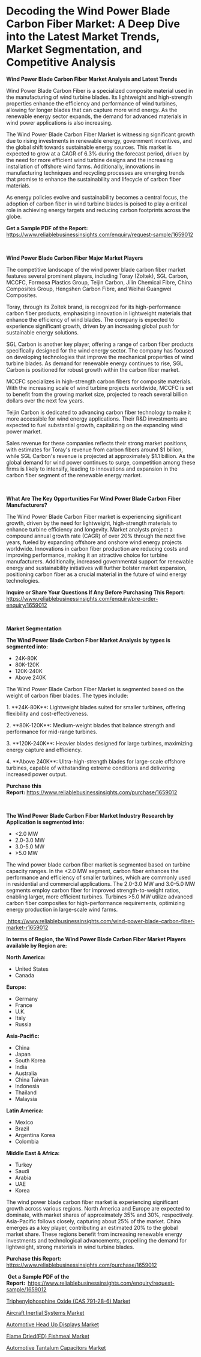 <p><h1>Decoding the Wind Power Blade Carbon Fiber Market: A Deep Dive into the Latest Market Trends, Market Segmentation, and Competitive Analysis</h1></p><p><strong>Wind Power Blade Carbon Fiber Market Analysis and Latest Trends</strong></p>
<p><p>Wind Power Blade Carbon Fiber is a specialized composite material used in the manufacturing of wind turbine blades. Its lightweight and high-strength properties enhance the efficiency and performance of wind turbines, allowing for longer blades that can capture more wind energy. As the renewable energy sector expands, the demand for advanced materials in wind power applications is also increasing.</p><p>The Wind Power Blade Carbon Fiber Market is witnessing significant growth due to rising investments in renewable energy, government incentives, and the global shift towards sustainable energy sources. This market is expected to grow at a CAGR of 6.3% during the forecast period, driven by the need for more efficient wind turbine designs and the increasing installation of offshore wind farms. Additionally, innovations in manufacturing techniques and recycling processes are emerging trends that promise to enhance the sustainability and lifecycle of carbon fiber materials. </p><p>As energy policies evolve and sustainability becomes a central focus, the adoption of carbon fiber in wind turbine blades is poised to play a critical role in achieving energy targets and reducing carbon footprints across the globe.</p></p>
<p><strong>Get a Sample PDF of the Report:&nbsp;</strong> <a href="https://www.reliablebusinessinsights.com/enquiry/request-sample/1659012?utm_campaign=1113&utm_medium=2&utm_source=Github&utm_content=ia&utm_term=12102024&utm_id=wind-power-blade-carbon-fiber">https://www.reliablebusinessinsights.com/enquiry/request-sample/1659012</a></p>
<p>&nbsp;</p>
<p><strong>Wind Power Blade Carbon Fiber Major Market Players</strong></p>
<p><p>The competitive landscape of the wind power blade carbon fiber market features several prominent players, including Toray (Zoltek), SGL Carbon, MCCFC, Formosa Plastics Group, Teijin Carbon, Jilin Chemical Fibre, China Composites Group, Hengshen Carbon Fibre, and Weihai Guangwei Composites. </p><p>Toray, through its Zoltek brand, is recognized for its high-performance carbon fiber products, emphasizing innovation in lightweight materials that enhance the efficiency of wind blades. The company is expected to experience significant growth, driven by an increasing global push for sustainable energy solutions.</p><p>SGL Carbon is another key player, offering a range of carbon fiber products specifically designed for the wind energy sector. The company has focused on developing technologies that improve the mechanical properties of wind turbine blades. As demand for renewable energy continues to rise, SGL Carbon is positioned for robust growth within the carbon fiber market.</p><p>MCCFC specializes in high-strength carbon fibers for composite materials. With the increasing scale of wind turbine projects worldwide, MCCFC is set to benefit from the growing market size, projected to reach several billion dollars over the next few years.</p><p>Teijin Carbon is dedicated to advancing carbon fiber technology to make it more accessible for wind energy applications. Their R&D investments are expected to fuel substantial growth, capitalizing on the expanding wind power market.</p><p>Sales revenue for these companies reflects their strong market positions, with estimates for Toray's revenue from carbon fibers around $1 billion, while SGL Carbon's revenue is projected at approximately $1.1 billion. As the global demand for wind power continues to surge, competition among these firms is likely to intensify, leading to innovations and expansion in the carbon fiber segment of the renewable energy market.</p></p>
<p>&nbsp;</p>
<p><strong>What Are The Key Opportunities For Wind Power Blade Carbon Fiber Manufacturers?</strong></p>
<p><p>The Wind Power Blade Carbon Fiber market is experiencing significant growth, driven by the need for lightweight, high-strength materials to enhance turbine efficiency and longevity. Market analysts project a compound annual growth rate (CAGR) of over 20% through the next five years, fueled by expanding offshore and onshore wind energy projects worldwide. Innovations in carbon fiber production are reducing costs and improving performance, making it an attractive choice for turbine manufacturers. Additionally, increased governmental support for renewable energy and sustainability initiatives will further bolster market expansion, positioning carbon fiber as a crucial material in the future of wind energy technologies.</p></p>
<p><strong>Inquire or Share Your Questions If Any Before Purchasing This Report:</strong> <a href="https://www.reliablebusinessinsights.com/enquiry/pre-order-enquiry/1659012?utm_campaign=1113&utm_medium=2&utm_source=Github&utm_content=ia&utm_term=12102024&utm_id=wind-power-blade-carbon-fiber">https://www.reliablebusinessinsights.com/enquiry/pre-order-enquiry/1659012</a></p>
<p>&nbsp;</p>
<p><strong>Market Segmentation</strong></p>
<p><strong>The Wind Power Blade Carbon Fiber Market Analysis by types is segmented into:</strong></p>
<p><ul><li>24K-80K</li><li>80K-120K</li><li>120K-240K</li><li>Above 240K</li></ul></p>
<p><p>The Wind Power Blade Carbon Fiber Market is segmented based on the weight of carbon fiber blades. The types include: </p><p>1. **24K-80K**: Lightweight blades suited for smaller turbines, offering flexibility and cost-effectiveness. </p><p>2. **80K-120K**: Medium-weight blades that balance strength and performance for mid-range turbines. </p><p>3. **120K-240K**: Heavier blades designed for large turbines, maximizing energy capture and efficiency. </p><p>4. **Above 240K**: Ultra-high-strength blades for large-scale offshore turbines, capable of withstanding extreme conditions and delivering increased power output.</p></p>
<p><strong>Purchase this Report:&nbsp;</strong><a href="https://www.reliablebusinessinsights.com/purchase/1659012?utm_campaign=1113&utm_medium=2&utm_source=Github&utm_content=ia&utm_term=12102024&utm_id=wind-power-blade-carbon-fiber">https://www.reliablebusinessinsights.com/purchase/1659012</a></p>
<p>&nbsp;</p>
<p><strong>The Wind Power Blade Carbon Fiber Market Industry Research by Application is segmented into:</strong></p>
<p><ul><li><2.0 MW</li><li>2.0-3.0 MW</li><li>3.0-5.0 MW</li><li>>5.0 MW</li></ul></p>
<p><p>The wind power blade carbon fiber market is segmented based on turbine capacity ranges. In the <2.0 MW segment, carbon fiber enhances the performance and efficiency of smaller turbines, which are commonly used in residential and commercial applications. The 2.0-3.0 MW and 3.0-5.0 MW segments employ carbon fiber for improved strength-to-weight ratios, enabling larger, more efficient turbines. Turbines >5.0 MW utilize advanced carbon fiber composites for high-performance requirements, optimizing energy production in large-scale wind farms.</p></p>
<p><a href="https://www.reliablebusinessinsights.com/wind-power-blade-carbon-fiber-market-r1659012?utm_campaign=1113&utm_medium=2&utm_source=Github&utm_content=ia&utm_term=12102024&utm_id=wind-power-blade-carbon-fiber">&nbsp;https://www.reliablebusinessinsights.com/wind-power-blade-carbon-fiber-market-r1659012</a></p>
<p><strong>In terms of Region, the Wind Power Blade Carbon Fiber Market Players available by Region are:</strong></p>
<p>
    <p> <strong> North America: </strong>
        <ul>
            <li>United States</li>
            <li>Canada</li>
        </ul>
        </p> 
    <p> <strong> Europe: </strong>
        <ul>
            <li>Germany</li>
            <li>France</li>
            <li>U.K.</li>
            <li>Italy</li>
            <li>Russia</li>
        </ul>
        </p> 
    <p> <strong> Asia-Pacific: </strong>
        <ul>
            <li>China</li>
            <li>Japan</li>
            <li>South Korea</li>
            <li>India</li>
            <li>Australia</li>
            <li>China Taiwan</li>
            <li>Indonesia</li>
            <li>Thailand</li>
            <li>Malaysia</li>
        </ul>
        </p> 
    <p> <strong> Latin America: </strong>
        <ul>
            <li>Mexico</li>
            <li>Brazil</li>
            <li>Argentina Korea</li>
            <li>Colombia</li>
        </ul>
        </p> 
    <p> <strong> Middle East & Africa: </strong>
        <ul>
            <li>Turkey</li>
            <li>Saudi</li>
            <li>Arabia</li>
            <li>UAE</li>
            <li>Korea</li>
        </ul>
    </p>
    </p>
<p><p>The wind power blade carbon fiber market is experiencing significant growth across various regions. North America and Europe are expected to dominate, with market shares of approximately 35% and 30%, respectively. Asia-Pacific follows closely, capturing about 25% of the market. China emerges as a key player, contributing an estimated 20% to the global market share. These regions benefit from increasing renewable energy investments and technological advancements, propelling the demand for lightweight, strong materials in wind turbine blades.</p></p>
<p><strong>Purchase this Report: </strong><a href="https://www.reliablebusinessinsights.com/purchase/1659012?utm_campaign=1113&utm_medium=2&utm_source=Github&utm_content=ia&utm_term=12102024&utm_id=wind-power-blade-carbon-fiber">https://www.reliablebusinessinsights.com/purchase/1659012</a></p>
<p>&nbsp;<strong>Get a Sample PDF of the Report:&nbsp;&nbsp;</strong><a href="https://www.reliablebusinessinsights.com/enquiry/request-sample/1659012?utm_campaign=1113&utm_medium=2&utm_source=Github&utm_content=ia&utm_term=12102024&utm_id=wind-power-blade-carbon-fiber">https://www.reliablebusinessinsights.com/enquiry/request-sample/1659012</a></p>
<p><strong></strong></p>
<p><p><a href="https://www.linkedin.com/pulse/insights-triphenylphosphine-oxide-cas-791-28-6-market-tsguf?utm_campaign=1113&utm_medium=2&utm_source=Github&utm_content=ia&utm_term=12102024&utm_id=wind-power-blade-carbon-fiber">Triphenylphosphine Oxide (CAS 791-28-6) Market</a></p><p><a href="https://github.com/burdgexaraeqn/Market-Research-Report-List-1/blob/main/aircraft-inertial-systems-market.md?utm_campaign=1113&utm_medium=2&utm_source=Github&utm_content=ia&utm_term=12102024&utm_id=wind-power-blade-carbon-fiber">Aircraft Inertial Systems Market</a></p><p><a href="https://www.linkedin.com/pulse/navigating-global-automotive-head-up-displays-market-landscape-3ht6e?utm_campaign=1113&utm_medium=2&utm_source=Github&utm_content=ia&utm_term=12102024&utm_id=wind-power-blade-carbon-fiber">Automotive Head Up Displays Market</a></p><p><a href="https://www.linkedin.com/pulse/global-perspectives-flame-driedfd-fishmeal-market-trends-forecast-nz1kf?utm_campaign=1113&utm_medium=2&utm_source=Github&utm_content=ia&utm_term=12102024&utm_id=wind-power-blade-carbon-fiber">Flame Dried(FD) Fishmeal Market</a></p><p><a href="https://github.com/maniehilp9ib/Market-Research-Report-List-1/blob/main/automotive-tantalum-capacitors-market.md?utm_campaign=1113&utm_medium=2&utm_source=Github&utm_content=ia&utm_term=12102024&utm_id=wind-power-blade-carbon-fiber">Automotive Tantalum Capacitors Market</a></p></p>